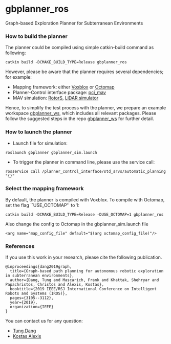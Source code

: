 # gbplanner_ros
Graph-based Exploration Planner for Subterranean Environments

### How to build the planner
The planner could be compiled using simple catkin-build command as following:
```
catkin build -DCMAKE_BUILD_TYPE=Release gbplanner_ros
```
However, please be aware that the planner requires several dependencies; for example:
- Mapping framework: either [Voxblox](https://github.com/ethz-asl/voxblox) or [Octomap](https://github.com/OctoMap/octomap)
- Planner-Control interface package: [pci_mav](https://github.com/unr-arl/pci_mav)
- MAV simulation: [RotorS](https://github.com/ethz-asl/rotors_simulator), [LiDAR simulator](https://github.com/unr-arl/lidar_simulator.git)

Hence, to simplify the test process with the planner, we prepare an example workspace [gbplanner_ws](https://github.com/unr-arl/gbplanner_ws), which includes all relevant packages. Please follow the suggested steps in the repo [gbplanner_ws](https://github.com/unr-arl/gbplanner_ws) for further detail.

### How to launch the planner
- Launch file for simulation:
```
roslaunch gbplanner gbplanner_sim.launch
```
- To trigger the planner in command line, please use the service call:
```
rosservice call /planner_control_interface/std_srvs/automatic_planning "{}"
```

### Select the mapping framework
By default, the planner is compiled with Voxblox. To compile with Octomap, set the flag ``USE_OCTOMAP'' to 1:
```
catkin build -DCMAKE_BUILD_TYPE=Release -DUSE_OCTOMAP=1 gbplanner_ros
```
Also change the config to Octomap in the gbplanner_sim.launch file
```
<arg name="map_config_file" default="$(arg octomap_config_file)"/>
```

### References
If you use this work in your research, please cite the following publication.
```
@inproceedings{dang2019graph,
  title={Graph-based path planning for autonomous robotic exploration in subterranean environments},
  author={Dang, Tung and Mascarich, Frank and Khattak, Shehryar and Papachristos, Christos and Alexis, Kostas},
  booktitle={2019 IEEE/RSJ International Conference on Intelligent Robots and Systems (IROS)},
  pages={3105--3112},
  year={2019},
  organization={IEEE}
}
```

You can contact us for any question:
* [Tung Dang](mailto:tung.dang@nevada.unr.edu)
* [Kostas Alexis](mailto:kalexis@unr.edu)

